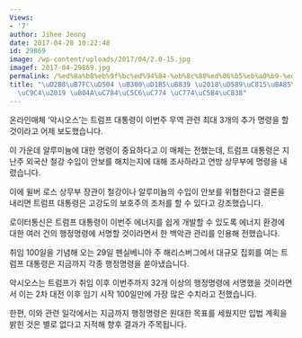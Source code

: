 ```yaml
---
Views:
- '7'
author: Jihee Jeong
date: 2017-04-28 10:22:48
id: 29869
image: /wp-content/uploads/2017/04/2.0-15.jpg
imagef: 2017-04-29869.jpg
permalink: /%ed%8a%b8%eb%9f%bc%ed%94%84-%eb%8c%80%ed%86%b5%eb%a0%b9-%ed%96%89%ec%a0%95%eb%aa%85%eb%a0%b9-%ed%96%89%ec%a7%84-%eb%81%8a%ec%9e%84%ec%97%86%ec%9d%b4-%ec%9d%b4%ec%96%b4%ec%a0%b8/
title: "\uD2B8\uB7FC\uD504 \uB300\uD1B5\uB839 \u2018\uD589\uC815\uBA85\uB839 \uD589\
  \uC9C4\u2019 \uB04A\uC784\uC5C6\uC774 \uC774\uC5B4\uC838"
---
```


온라인매체 ‘악시오스’는 트럼프 대통령이 이번주 무역 관련 최대 3개의 추가 명령을 할 것이라고 어제 보도했습니다.

이 가운데 알루미늄에 대한 명령이 중요하다고 이 매체는 전했는데, 트럼프 대통령은 지난주 외국산 철강 수입이 안보를 해치는지에 대해 조사하라고 연방 상무부에 명령을 내렸습니다.

이에 윌버 로스 상무부 장관이 철강이나 알루미늄의 수입이 안보를 위협한다고 결론을 내리면 트럼프 대통령은 고강도의 보호주의 조처를 할 수 있다고 강조했습니다.

로이터통신은 트럼프 대통령이 이번주 에너지를 쉽게 개발할 수 있도록 에너지 환경에 대한 여러 건의 행정명령에 서명할 것이라면서 한 백악관 관리를 인용해 전했습니다.

취임 100일을 기념해 오는 29일 펜실베니아 주 해리스버그에서 대규모 집회를 여는 트럼프 대통령은 지금까지 각종 행정명령을 쏟아냈습니다.

악시오스는 트럼프가 취임 이후 이번주까지 32개 이상의 행정명령에 서명했을 것이라면서 이는 2차 대전 이후 임기 시작 100일만에 가장 많은 수치라고 전했습니다.

한편, 이와 관련 일각에서는 지금까지 행정명령은 원대한 목표를 세웠지만 입법 계획을 밝힌 것은 별로 없다고 지적해 향후 결과가 주목됩니다.